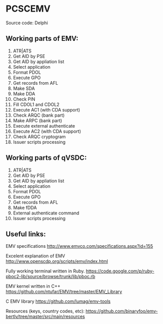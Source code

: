 # PCSCEMV
 Source code: Delphi

## Working parts of EMV:
1. ATR|ATS
2. Get AID by PSE
3. Get AID by appliation list
4. Select application
5. Format PDOL
6. Execute GPO
7. Get records from AFL
8. Make SDA
9. Make DDA
10. Check PIN
11. Fill CDOL1 and CDOL2
12. Execute AC1 (with CDA support)
13. Check ARQC (bank part)
14. Make ARPC (bank part)
15. Execute external authenticate
16. Execute AC2 (with CDA support)
17. Check ARQC cryptogram
18. Issuer scripts processing

## Working parts of qVSDC:
1. ATR|ATS
2. Get AID by PSE
3. Get AID by appliation list
4. Select application
5. Format PDOL
6. Execute GPO
7. Get records from AFL
8. Make fDDA
9. External authenticate command
10. Issuer scripts processing
 
## Useful links:

EMV specifications
http://www.emvco.com/specifications.aspx?id=155

Excelent explanation of EMV
http://www.openscdp.org/scripts/emv/index.html

Fully working terminal written in Ruby.
https://code.google.com/p/ruby-pboc2-lib/source/browse/trunk/lib/pboc.rb

EMV kernel written in C++
https://github.com/ntufar/EMV/tree/master/EMV_Library

C EMV library
https://github.com/lumag/emv-tools

Resources (keys, country codes, etc):
https://github.com/binaryfoo/emv-bertlv/tree/master/src/main/resources



